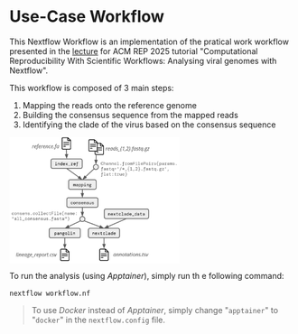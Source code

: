 # Use-Case Workflow

This Nextflow Workflow is an implementation of the pratical work workflow presented in the [lecture](https://github.com/George-Marchment/acmrep25/blob/main/tutoriel_material/slides.pdf) for ACM REP 2025 tutorial "Computational Reproducibility With Scientific Workflows: Analysing viral genomes with Nextflow".

This workflow is composed of 3 main steps:
1. Mapping the reads onto the reference genome
2. Building the consensus sequence from the mapped reads
3. Identifying the clade of the virus based on the consensus sequence

<img align="center" src="../img/wf.png" width="60%">

To run the analysis (using *Apptainer*), simply run th  e following command:
```
nextflow workflow.nf
```

> To use *Docker* instead of *Apptainer*, simply change "`apptainer`" to "`docker`" in the `nextflow.config` file.